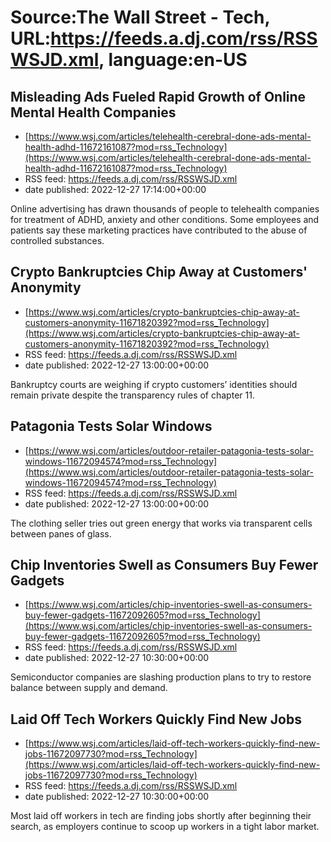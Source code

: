 # Source:The Wall Street - Tech, URL:https://feeds.a.dj.com/rss/RSSWSJD.xml, language:en-US

## Misleading Ads Fueled Rapid Growth of Online Mental Health Companies
 - [https://www.wsj.com/articles/telehealth-cerebral-done-ads-mental-health-adhd-11672161087?mod=rss_Technology](https://www.wsj.com/articles/telehealth-cerebral-done-ads-mental-health-adhd-11672161087?mod=rss_Technology)
 - RSS feed: https://feeds.a.dj.com/rss/RSSWSJD.xml
 - date published: 2022-12-27 17:14:00+00:00

Online advertising has drawn thousands of people to telehealth companies for treatment of ADHD, anxiety and other conditions. Some employees and patients say these marketing practices have contributed to the abuse of controlled substances.

## Crypto Bankruptcies Chip Away at Customers' Anonymity
 - [https://www.wsj.com/articles/crypto-bankruptcies-chip-away-at-customers-anonymity-11671820392?mod=rss_Technology](https://www.wsj.com/articles/crypto-bankruptcies-chip-away-at-customers-anonymity-11671820392?mod=rss_Technology)
 - RSS feed: https://feeds.a.dj.com/rss/RSSWSJD.xml
 - date published: 2022-12-27 13:00:00+00:00

Bankruptcy courts are weighing if crypto customers’ identities should remain private despite the transparency rules of chapter 11.

## Patagonia Tests Solar Windows
 - [https://www.wsj.com/articles/outdoor-retailer-patagonia-tests-solar-windows-11672094574?mod=rss_Technology](https://www.wsj.com/articles/outdoor-retailer-patagonia-tests-solar-windows-11672094574?mod=rss_Technology)
 - RSS feed: https://feeds.a.dj.com/rss/RSSWSJD.xml
 - date published: 2022-12-27 13:00:00+00:00

The clothing seller tries out green energy that works via transparent cells between panes of glass.

## Chip Inventories Swell as Consumers Buy Fewer Gadgets
 - [https://www.wsj.com/articles/chip-inventories-swell-as-consumers-buy-fewer-gadgets-11672092605?mod=rss_Technology](https://www.wsj.com/articles/chip-inventories-swell-as-consumers-buy-fewer-gadgets-11672092605?mod=rss_Technology)
 - RSS feed: https://feeds.a.dj.com/rss/RSSWSJD.xml
 - date published: 2022-12-27 10:30:00+00:00

Semiconductor companies are slashing production plans to try to restore balance between supply and demand.

## Laid Off Tech Workers Quickly Find New Jobs
 - [https://www.wsj.com/articles/laid-off-tech-workers-quickly-find-new-jobs-11672097730?mod=rss_Technology](https://www.wsj.com/articles/laid-off-tech-workers-quickly-find-new-jobs-11672097730?mod=rss_Technology)
 - RSS feed: https://feeds.a.dj.com/rss/RSSWSJD.xml
 - date published: 2022-12-27 10:30:00+00:00

Most laid off workers in tech are finding jobs shortly after beginning their search, as employers continue to scoop up workers in a tight labor market.


